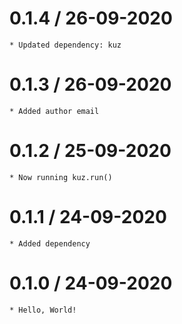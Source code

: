 
0.1.4 / 26-09-2020
====================
	* Updated dependency: kuz

0.1.3 / 26-09-2020
====================
	* Added author email

0.1.2 / 25-09-2020
====================
	* Now running kuz.run()

0.1.1 / 24-09-2020
====================
	* Added dependency

0.1.0 / 24-09-2020
====================
	* Hello, World!


